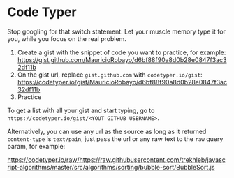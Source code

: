 # Code Typer

Stop googling for that switch statement. Let your muscle memory type it for you, while you focus on the real problem.

1. Create a gist with the snippet of code you want to practice, for example: https://gist.github.com/MauricioRobayo/d6bf88f90a8d0b28e0847f3ac32df11b
2. On the gist url, replace `gist.github.com` with `codetyper.io/gist`: https://codetyper.io/gist/MauricioRobayo/d6bf88f90a8d0b28e0847f3ac32df11b
3. Practice

To get a list with all your gist and start typing, go to `https://codetyper.io/gist/<YOUT GITHUB USERNAME>`.

Alternatively, you can use any url as the source as long as it returned `content-type` is `text/pain`, just pass the url or any raw text to the `raw` query param, for example:

https://codetyper.io/raw/https://raw.githubusercontent.com/trekhleb/javascript-algorithms/master/src/algorithms/sorting/bubble-sort/BubbleSort.js
